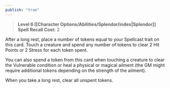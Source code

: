 ```yaml
---
publish: "true"
---
```

> **Level 6 [[Character Options/Abilities/Splendor/index|Splendor]] Spell**
> **Recall Cost:** 2

After a long rest, place a number of tokens equal to your Spellcast trait on this card. Touch a creature and spend any number of tokens to clear 2 Hit Points or 2 Stress for each token spent.

You can also spend a token from this card when touching a creature to clear the Vulnerable condition or heal a physical or magical ailment (the GM might require additional tokens depending on the strength of the ailment).

When you take a long rest, clear all unspent tokens.
